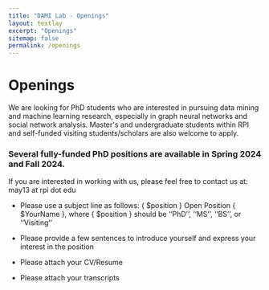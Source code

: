 ```yaml
---
title: "DAMI Lab - Openings"
layout: textlay
excerpt: "Openings"
sitemap: false
permalink: /openings
---
```

# Openings

We are looking for PhD students who are interested in pursuing data mining and machine learning research, especially in graph neural networks and social network analysis. Master's and undergraduate students within RPI and self-funded visiting students/scholars are also welcome to apply.

### Several fully-funded PhD positions are available in Spring 2024 and Fall 2024.

If you are interested in working with us, please feel free to contact us at: may13 at rpi dot edu


- Please use a subject line as follows: { $position } Open Position { $YourName }, where { $position } should be ‘‘PhD’’, ‘‘MS’’, ‘‘BS’’, or ‘‘Visiting’’

- Please provide a few sentences to introduce yourself and express your interest in the position

- Please attach your CV/Resume

- Please attach your transcripts
